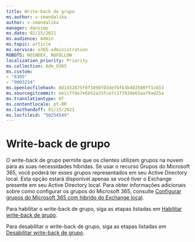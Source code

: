 ```yaml
---
title: Write-back de grupo
ms.author: v-smandalika
author: v-smandalika
manager: dansimp
ms.date: 02/15/2021
ms.audience: Admin
ms.topic: article
ms.service: o365-administration
ROBOTS: NOINDEX, NOFOLLOW
localization_priority: Priority
ms.collection: Adm_O365
ms.custom:
- "8305"
- "9003234"
ms.openlocfilehash: 8d1d32875f0f1890f03defbfb3b483500ff1c653
ms.sourcegitcommit: ee1cff8e7e6b52a33fce7c17783de65aa79ad25a
ms.translationtype: HT
ms.contentlocale: pt-BR
ms.lasthandoff: 02/15/2021
ms.locfileid: "50254549"
---
```

# <a name="group-writeback"></a>Write-back de grupo

O write-back de grupo permite que os clientes utilizem grupos na nuvem para as suas necessidades híbridas. Se usar o recurso Grupos do Microsoft 365, você poderá ter esses grupos representados em seu Active Directory local. Esta opção estará disponível apenas se você tiver o Exchange presente em seu Active Directory local. Para obter informações adicionais sobre como configurar os grupos do Microsoft 365, consulte [Configurar grupos do Microsoft 365 com híbrido do Exchange local](https://docs.microsoft.com/exchange/hybrid-deployment/set-up-microsoft-365-groups#enable-group-writeback-in-azure-ad-connect).

Para habilitar o write-back de grupo, siga as etapas listadas em [Habilitar write-back de grupo](https://docs.microsoft.com/azure/active-directory/hybrid/how-to-connect-group-writeback#enable-group-writeback). 

Para desabilitar o write-back de grupo, siga as etapas listadas em [Desabilitar write-back de grupo](https://docs.microsoft.com/azure/active-directory/hybrid/how-to-connect-group-writeback#disabling-group-writeback).